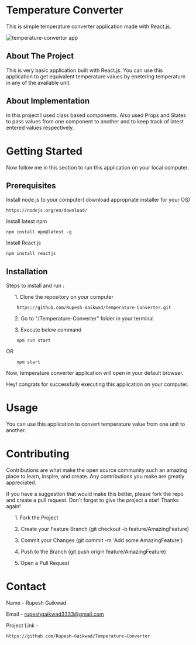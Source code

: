 
# Temperature Converter

This is simple temperature converter application made with React.js.

![temperature-convertor app](https://user-images.githubusercontent.com/90320333/156386104-0fe94ee6-edd5-41db-b542-817a4f147cde.png)


## About The Project

This is very basic application built with React.js. You can use 
this application to get equivalent temperature values by
enetering temperature in any of the available unit. 
## About Implementation

In this project I used class based components. Also used Props and States to pass values
from one component to another and to keep track of latest entered values respectively.
# Getting Started

Now follow me in this section to run this application on your local computer.

## Prerequisites

Install node.js to your computer( download appropriate installer for your OS)

    https://nodejs.org/en/download/

Install latest npm

    npm install npm@latest -g

Install React.js

    npm install reactjs

## Installation


Steps to install and run :

&nbsp;&nbsp;&nbsp;&nbsp;&nbsp;&nbsp;1. Clone the repository on your computer

        https://github.com/Rupesh-Gaikwad/Temperature-Converter.git

&nbsp;&nbsp;&nbsp;&nbsp;&nbsp;&nbsp;2. Go to "/Temperature-Converter" folder in your terminal

&nbsp;&nbsp;&nbsp;&nbsp;&nbsp;&nbsp;3. Execute below command 

        npm run start

OR 

        npm start

Now, temperature converter application will open in your default browser.

Hey! congrats for successfully executing this application on your computer.


# Usage

You can use this application to convert temperature value from one unit to another.


# Contributing

Contributions are what make the open source community such an amazing place to learn, inspire, and create. Any contributions you make are greatly appreciated.

If you have a suggestion that would make this better, please fork the repo and create a pull request. Don't forget to give the project a star! Thanks again!

&nbsp;&nbsp;&nbsp;&nbsp;&nbsp;&nbsp;1. Fork the Project

&nbsp;&nbsp;&nbsp;&nbsp;&nbsp;&nbsp;2. Create your Feature Branch (git checkout -b feature/AmazingFeature)

&nbsp;&nbsp;&nbsp;&nbsp;&nbsp;&nbsp;3. Commit your Changes (git commit -m 'Add some AmazingFeature')

&nbsp;&nbsp;&nbsp;&nbsp;&nbsp;&nbsp;4. Push to the Branch (git push origin feature/AmazingFeature)

&nbsp;&nbsp;&nbsp;&nbsp;&nbsp;&nbsp;5. Open a Pull Request

# Contact

Name - Rupesh Gaikwad

Email - rupeshgaikwad3333@gmail.com

Project Link - 

    https://github.com/Rupesh-Gaikwad/Temperature-Converter
